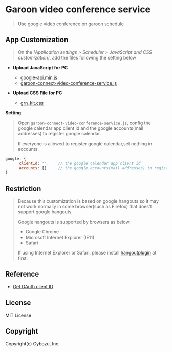 # Garoon video conference service

> Use google video conference on garoon schedule

## App Customization

> On the _[Application settings > Scheduler > JavaScript and CSS customization]_, add the files following the setting below

- **Upload JavaScript for PC**
  - [google-api.min.js](https://apis.google.com/js/api.js)
  - [garoon-connect-video-conference-service.js](./js/garoon-connect-video-conference-service.js)

- **Upload CSS File for PC**
  - [grn_kit.css](https://github.com/garoon/css-for-customize/blob/master/css/grn_kit.css)

**Setting**:
> Open `garoon-connect-video-conference-service.js`, config the google calendar app client id and the google accounts(mail addresses) to register google calendar.
>
> If everyone is allowed to register google calendar,set nothing in accounts.

```javascript
google: {
      clientId: '',    // the google calendar app client id
      accounts: []     // the google accounts(mail addresses) to register google calendar
}

```
## Restriction
> Because this customization is based on google hangouts,so it may not work normally in some browser(such as Firefox) that does't support google hangouts.
>
> Google hangouts is supported by browsers as below.
>
>   - Google Chrome
>   - Microsoft Internet Explorer (IE11)
>   - Safari
>
> If using Internet Explorer or Safari, please install [hangoutplugin](https://www.google.com/tools/dlpage/hangoutplugin) at first.

## Reference

- [Get OAuth client ID](https://developers.google.com/api-client-library/javascript/start/start-js#setup)

## License

MIT License

## Copyright

Copyright(c) Cybozu, Inc.
